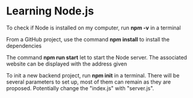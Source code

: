 # Learning Node.js

To check if Node is installed on my computer, run **npm -v** in a terminal

From a GitHub project, use the command **npm install** to install the dependencies

The command **npm run start** let to start the Node server. The associated website can be displayed with the address given

To init a new backend project, run **npm init** in a terminal. There will be several parameters to set up, most of them can remain as they are proposed. Potentially change the "index.js" with "server.js".
